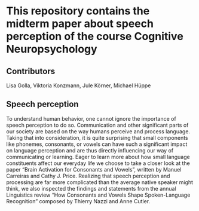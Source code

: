 # This repository contains the midterm paper about speech perception of the course Cognitive Neuropsychology

## Contributors 
Lisa Golla, Viktoria Konzmann, Jule Körner, Michael Hüppe

## Speech perception 
To understand human behavior, one cannot ignore the importance of speech perception to do so. Communication and other significant parts of our society are based on the way humans perceive and process language. Taking that into consideration, it is quite surprising that small components like phonemes, consonants, or vowels can have such a significant impact on language perception and are thus directly influencing our way of communicating or learning. Eager to learn more about how small language constituents affect our everyday life we choose to take a closer look at the paper “Brain Activation for Consonants and Vowels”, written by Manuel Carreiras and Cathy J. Price. Realizing that speech perception and processing are far more complicated than the average native speaker might think, we also inspected the findings and statements from the annual Linguistics review “How Consonants and Vowels Shape
Spoken-Language Recognition” composed by Thierry Nazzi and Anne Cutler.
